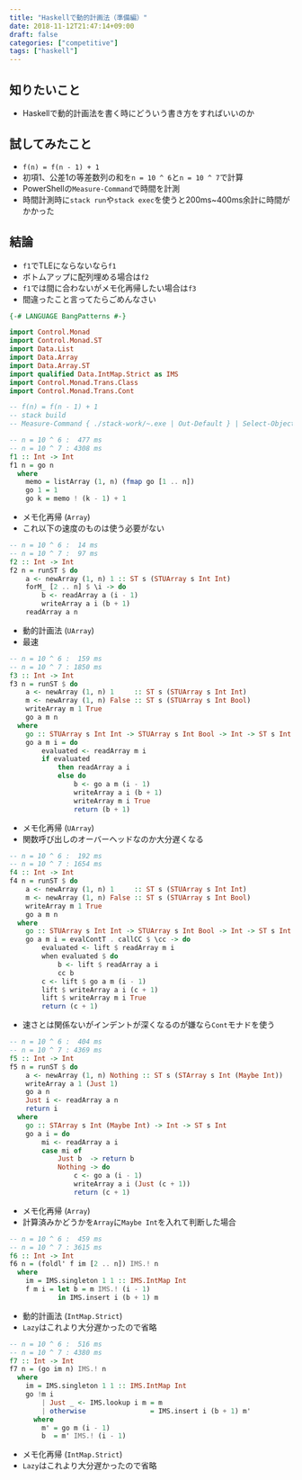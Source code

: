 ```yaml
---
title: "Haskellで動的計画法（準備編）"
date: 2018-11-12T21:47:14+09:00
draft: false
categories: ["competitive"]
tags: ["haskell"]
---
```



## 知りたいこと

- Haskellで動的計画法を書く時にどういう書き方をすればいいのか


## 試してみたこと

- `f(n) = f(n - 1) + 1`
- 初項1、公差1の等差数列の和を`n = 10 ^ 6`と`n = 10 ^ 7`で計算
- PowerShellの`Measure-Command`で時間を計測
- 時間計測時に`stack run`や`stack exec`を使うと200ms~400ms余計に時間がかかった


## 結論

- `f1`でTLEにならないなら`f1`
- ボトムアップに配列埋める場合は`f2`
- `f1`では間に合わないがメモ化再帰したい場合は`f3`
- 間違ったこと言ってたらごめんなさい


```haskell
{-# LANGUAGE BangPatterns #-}

import Control.Monad
import Control.Monad.ST
import Data.List
import Data.Array
import Data.Array.ST
import qualified Data.IntMap.Strict as IMS
import Control.Monad.Trans.Class
import Control.Monad.Trans.Cont

-- f(n) = f(n - 1) + 1
-- stack build
-- Measure-Command { ./stack-work/~.exe | Out-Default } | Select-Object TotalMilliseconds

-- n = 10 ^ 6 :  477 ms
-- n = 10 ^ 7 : 4308 ms
f1 :: Int -> Int
f1 n = go n
  where
    memo = listArray (1, n) (fmap go [1 .. n])
    go 1 = 1
    go k = memo ! (k - 1) + 1
```

- メモ化再帰 (`Array`)
- これ以下の速度のものは使う必要がない

```haskell
-- n = 10 ^ 6 :  14 ms
-- n = 10 ^ 7 :  97 ms
f2 :: Int -> Int
f2 n = runST $ do
    a <- newArray (1, n) 1 :: ST s (STUArray s Int Int)
    forM_ [2 .. n] $ \i -> do
        b <- readArray a (i - 1)
        writeArray a i (b + 1)
    readArray a n
```

- 動的計画法 (`UArray`)
- 最速

```haskell
-- n = 10 ^ 6 :  159 ms
-- n = 10 ^ 7 : 1850 ms
f3 :: Int -> Int
f3 n = runST $ do
    a <- newArray (1, n) 1     :: ST s (STUArray s Int Int)
    m <- newArray (1, n) False :: ST s (STUArray s Int Bool)
    writeArray m 1 True
    go a m n
  where
    go :: STUArray s Int Int -> STUArray s Int Bool -> Int -> ST s Int
    go a m i = do
        evaluated <- readArray m i
        if evaluated
            then readArray a i
            else do
                b <- go a m (i - 1)
                writeArray a i (b + 1)
                writeArray m i True
                return (b + 1)
```

- メモ化再帰 (`UArray`)
- 関数呼び出しのオーバーヘッドなのか大分遅くなる

```haskell
-- n = 10 ^ 6 :  192 ms
-- n = 10 ^ 7 : 1654 ms
f4 :: Int -> Int
f4 n = runST $ do
    a <- newArray (1, n) 1     :: ST s (STUArray s Int Int)
    m <- newArray (1, n) False :: ST s (STUArray s Int Bool)
    writeArray m 1 True
    go a m n
  where
    go :: STUArray s Int Int -> STUArray s Int Bool -> Int -> ST s Int
    go a m i = evalContT . callCC $ \cc -> do
        evaluated <- lift $ readArray m i
        when evaluated $ do
            b <- lift $ readArray a i
            cc b
        c <- lift $ go a m (i - 1)
        lift $ writeArray a i (c + 1)
        lift $ writeArray m i True
        return (c + 1)
```

- 速さとは関係ないがインデントが深くなるのが嫌なら`Cont`モナドを使う

```haskell
-- n = 10 ^ 6 :  404 ms
-- n = 10 ^ 7 : 4369 ms
f5 :: Int -> Int
f5 n = runST $ do
    a <- newArray (1, n) Nothing :: ST s (STArray s Int (Maybe Int))
    writeArray a 1 (Just 1)
    go a n
    Just i <- readArray a n
    return i
  where
    go :: STArray s Int (Maybe Int) -> Int -> ST s Int
    go a i = do
        mi <- readArray a i
        case mi of
            Just b  -> return b
            Nothing -> do
                c <- go a (i - 1)
                writeArray a i (Just (c + 1))
                return (c + 1)
```

- メモ化再帰 (`Array`)
- 計算済みかどうかを`Array`に`Maybe Int`を入れて判断した場合

```haskell
-- n = 10 ^ 6 :  459 ms
-- n = 10 ^ 7 : 3615 ms
f6 :: Int -> Int
f6 n = (foldl' f im [2 .. n]) IMS.! n
  where
    im = IMS.singleton 1 1 :: IMS.IntMap Int
    f m i = let b = m IMS.! (i - 1)
            in IMS.insert i (b + 1) m
```

- 動的計画法 (`IntMap.Strict`)
- `Lazy`はこれより大分遅かったので省略

```haskell
-- n = 10 ^ 6 :  516 ms
-- n = 10 ^ 7 : 4380 ms
f7 :: Int -> Int
f7 n = (go im n) IMS.! n
  where
    im = IMS.singleton 1 1 :: IMS.IntMap Int
    go !m i
        | Just _ <- IMS.lookup i m = m
        | otherwise                = IMS.insert i (b + 1) m'
      where
        m' = go m (i - 1)
        b  = m' IMS.! (i - 1)
```

- メモ化再帰 (`IntMap.Strict`)
- `Lazy`はこれより大分遅かったので省略